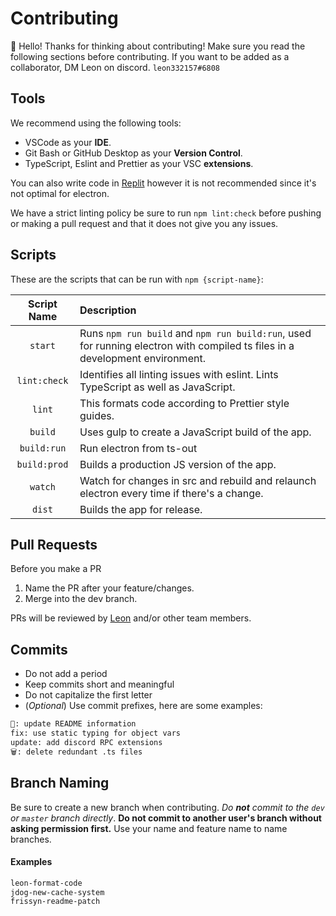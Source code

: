 # Contributing

👋 Hello! Thanks for thinking about contributing! Make sure you read the following sections before contributing.
If you want to be added as a collaborator, DM Leon on discord. `leon332157#6808`

## Tools
We recommend using the following tools:

+ VSCode as your **IDE**.
+ Git Bash or GitHub Desktop as your **Version Control**.
+ TypeScript, Eslint and Prettier as your VSC **extensions**.

You can also write code in [Replit](https://replit.com/@leon332157/repl-it-electron) however it is not recommended since it's not optimal for electron.

We have a strict linting policy be sure to run `npm lint:check` before pushing or making a pull request and that it does not give you any issues.

## Scripts

These are the scripts that can be run with `npm {script-name}`:

|Script Name     |Description                                                                                                               |
|:--------------:|:-------------------------------------------------------------------------------------------------------------------------|
|`start`         |Runs `npm run build` and `npm run build:run`, used for running electron with compiled ts files in a development environment.|
|`lint:check`    |Identifies all linting issues with eslint. Lints TypeScript as well as JavaScript.                                        |
|`lint`          |This formats code according to Prettier style guides.                                                                     |
|`build`         |Uses gulp to create a JavaScript build of the app.                                                                        |
|`build:run`     |Run electron from ts-out                                                                                                  |
|`build:prod`    |Builds a production JS version of the app.                                                                                |
|`watch`      |Watch for changes in src and rebuild and relaunch electron every time if there's a change.                                |
|`dist`          |Builds the app for release.                                                                                               | 

## Pull Requests

Before you make a PR

1. Name the PR after your feature/changes. 
2. Merge into the dev branch.

PRs will be reviewed by [Leon](https://github.com/leon332157) and/or other team members.

## Commits

+ Do not add a period
+ Keep commits short and meaningful
+ Do not capitalize the first letter
+ (*Optional*) Use commit prefixes, here are some examples:

```html
📝: update README information
fix: use static typing for object vars
update: add discord RPC extensions
🗑️: delete redundant .ts files
```

## Branch Naming

Be sure to create a new branch when contributing. *Do **not** commit to the `dev` or `master` branch directly*. 
**Do not commit to another user's branch without asking permission first.**
Use your name and feature name to name branches. 
#### Examples

```bash
leon-format-code
jdog-new-cache-system
frissyn-readme-patch
```
